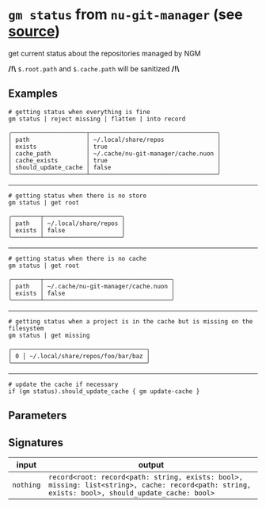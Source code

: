 # `gm status` from `nu-git-manager` (see [source](https://github.com/amtoine/nu-git-manager/blob/main/pkgs/nu-git-manager/nu-git-manager/mod.nu#L298))
get current status about the repositories managed by NGM

**/!\\** `$.root.path` and `$.cache.path` will be sanitized **/!\\**

## Examples
```nushell
# getting status when everything is fine
gm status | reject missing | flatten | into record
```
```
╭─────────────────────┬────────────────────────────────────╮
│ path                │ ~/.local/share/repos               │
│ exists              │ true                               │
│ cache_path          │ ~/.cache/nu-git-manager/cache.nuon │
│ cache_exists        │ true                               │
│ should_update_cache │ false                              │
╰─────────────────────┴────────────────────────────────────╯
```
---
```nushell
# getting status when there is no store
gm status | get root
```
```
╭────────┬──────────────────────╮
│ path   │ ~/.local/share/repos │
│ exists │ false                │
╰────────┴──────────────────────╯
```
---
```nushell
# getting status when there is no cache
gm status | get root
```
```
╭────────┬────────────────────────────────────╮
│ path   │ ~/.cache/nu-git-manager/cache.nuon │
│ exists │ false                              │
╰────────┴────────────────────────────────────╯
```
---
```nushell
# getting status when a project is in the cache but is missing on the filesystem
gm status | get missing
```
```
╭──────────────────────────────────────╮
│ 0 │ ~/.local/share/repos/foo/bar/baz │
╰──────────────────────────────────────╯
```
---
```nushell
# update the cache if necessary
if (gm status).should_update_cache { gm update-cache }
```

## Parameters


## Signatures
| input     | output                                                                                                                                          |
| --------- | ----------------------------------------------------------------------------------------------------------------------------------------------- |
| `nothing` | `record<root: record<path: string, exists: bool>, missing: list<string>, cache: record<path: string, exists: bool>, should_update_cache: bool>` |
